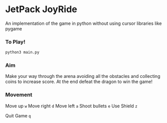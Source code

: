 # JetPack JoyRide

An implementation of the game in python without using cursor libraries like pygame

### To Play!
```bash
python3 main.py
```
### Aim
Make your way through the arena avoiding all the obstacles and collecting coins to increase score. At the end defeat the dragon to win the game!

### Movement
Move up `w`
Move right `d`
Move left `a`
Shoot bullets `e`
Use Shield `z`

Quit Game `q`

